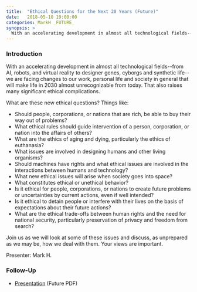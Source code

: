 ```yaml
---
title:  "Ethical Questions for the Next 20 Years (Future)"
date:   2018-05-10 19:00:00
categories: MarkH _FUTURE_
synopsis: >
  With an accelerating development in almost all technological fields--from AI, robots, and virtual reality to designer genes, cyborgs and synthetic life--we are facing changes to our work, personal life and society in general that will make life in 2030 almost unrecognizable from today. That also raises many significant ethical complications. Join us as we will look at some of these issues and discuss, as unprepared as we may be, how we deal with them. Your views are important.
---
```


### Introduction

With an accelerating development in almost all technological fields--from AI, robots, and virtual reality to designer genes, cyborgs and synthetic life--we are facing changes to our work, personal life and society in general that will make life in 2030 almost unrecognizable from today. That also raises many significant ethical complications. 

What are these new ethical questions? Things like:

* Should people, corporations, or nations that are rich, be able to buy their way out of problems?
* What ethical rules should guide intervention of a person, corporation, or nation into the affairs of others?
* What are the ethics of aging and dying, particularly the ethics of euthanasia?
* What issues are involved in designing humans and other living organisms?
* Should machines have rights and what ethical issues are involved in the interactions between humans and technology?
* What new ethical issues will arise when society goes into space? 
* What constitutes ethical or unethical behavior?
* Is it ethical for people, corporations, or nations to create future problems or uncertainties by current actions, even if well intended?
* Is it ethical to detain people or interfere with their lives on the basis of expectations about their future actions? 
* What are the ethical trade-offs between human rights and the need for national security, particularly preservation of privacy and freedom from search?

Join us as we will look at some of these issues and discuss, as unprepared as we may be, how we deal with them. Your views are important.

Presenter: Mark H.

### Follow-Up

* [Presentation](/assets/present/2018/ethical-questions-next-20.pdf) (Future PDF)